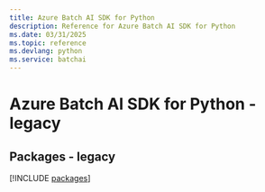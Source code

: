 ```yaml
---
title: Azure Batch AI SDK for Python
description: Reference for Azure Batch AI SDK for Python
ms.date: 03/31/2025
ms.topic: reference
ms.devlang: python
ms.service: batchai
---
```

# Azure Batch AI SDK for Python - legacy
## Packages - legacy
[!INCLUDE [packages](batch-ai-index.md)]